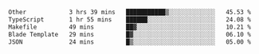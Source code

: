 <!--START_SECTION:waka-->

```txt
Other            3 hrs 39 mins   ███████████▒░░░░░░░░░░░░░   45.53 %
TypeScript       1 hr 55 mins    ██████░░░░░░░░░░░░░░░░░░░   24.08 %
Makefile         49 mins         ██▓░░░░░░░░░░░░░░░░░░░░░░   10.21 %
Blade Template   29 mins         █▓░░░░░░░░░░░░░░░░░░░░░░░   06.10 %
JSON             24 mins         █▒░░░░░░░░░░░░░░░░░░░░░░░   05.00 %
```

<!--END_SECTION:waka-->